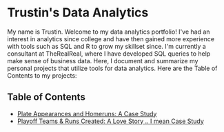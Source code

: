 # Trustin's Data Analytics

My name is Trustin. Welcome to my data analytics portfolio! I've had an interest in analytics since college and have then gained more experience with tools such as SQL and R to grow my skillset since. I'm currently a consultant at TheRealReal, where I have developed SQL queries to help make sense of business data. 
Here, I document and summarize my personal projects that utilize tools for data analytics. Here are the Table of Contents to my projects:

## Table of Contents
- [Plate Appearances and Homeruns: A Case Study](https://github.com/trustinvo/baseball/blob/main/Plate%20Appearances%20Per%20HR%20Case%20Study.md)
- [Playoff Teams & Runs Created: A Love Story .. I mean Case Study](https://github.com/trustinvo/baseball/blob/main/Playoff%20Teams%20%26%20Runs%20Created%20Case%20Study.md)
<!---
trustinvo/trustinvo is a ✨ special ✨ repository because its `README.md` (this file) appears on your GitHub profile.
You can click the Preview link to take a look at your changes.
--->
